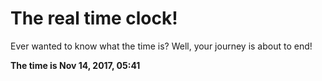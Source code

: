 # The real time clock!

Ever wanted to know what the time is? Well, your journey is about to end!

**The time is Nov 14, 2017, 05:41**